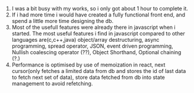 1. I was a bit busy with my works, so i only got about 1 hour to complete it.
2. If i had more time i would have created a fully functional front end, and spend a little more time designing the db.
3. Most of the usefull features were already there in javascript when i started. The most useful features i find in javascript compared to other languages are(c,c++,java) object/array destructuring, async programming, spread operator, JSON, event driven programming, Nullish coalescing operator (??), Object Shorthand, Optional chaining (?.)
4. Performance is optimised by use of memoization in react, next cursor(only fetches a limited data from db and stores the id of last data to fetch next set of data), store data fetched from db into state management to avoid refetching.
